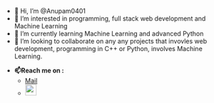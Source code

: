 - 👋 Hi, I’m @Anupam0401
- 👀 I’m interested in programming, full stack web development and Machine Learning
- 🌱 I’m currently learning Machine Learning and advanced Python
- 💞️ I’m looking to collaborate on any any projects that invovles web development, programming in C++ or Python, involves Machine Learning.

* **📫Reach me on :**
  * [Mail](anupamkumar0401@gmail.com) 
  * [<img src="https://media.giphy.com/media/eTtXHP8CyQHHa4M8EM/giphy.gif" width="25" height="25">](https://www.instagram.com/anupam_004/)


<!---
Anupam0401/Anupam0401 is a ✨ special ✨ repository because its `README.md` (this file) appears on your GitHub profile.
You can click the Preview link to take a look at your changes.
--->
